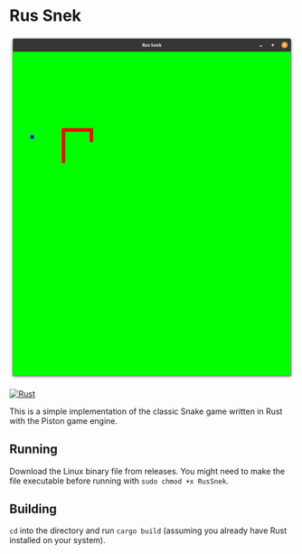 # Rus Snek

![Screenshot of a snake game](screenshot.png)

[![Rust](https://github.com/devalexwhite/Rus-Snek/actions/workflows/rust.yml/badge.svg)](https://github.com/devalexwhite/Rus-Snek/actions/workflows/rust.yml)

This is a simple implementation of the classic Snake game written in Rust with
the Piston game engine.

## Running
Download the Linux binary file from releases. You might need to make the file executable before running with `sudo chmod +x RusSnek`.

## Building
`cd` into the directory and run `cargo build` (assuming you already have Rust
installed on your system). 
